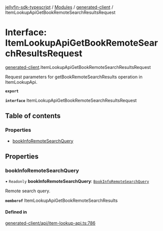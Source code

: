 [jellyfin-sdk-typescript](../README.md) / [Modules](../modules.md) / [generated-client](../modules/generated_client.md) / ItemLookupApiGetBookRemoteSearchResultsRequest

# Interface: ItemLookupApiGetBookRemoteSearchResultsRequest

[generated-client](../modules/generated_client.md).ItemLookupApiGetBookRemoteSearchResultsRequest

Request parameters for getBookRemoteSearchResults operation in ItemLookupApi.

**`export`**

**`interface`** ItemLookupApiGetBookRemoteSearchResultsRequest

## Table of contents

### Properties

- [bookInfoRemoteSearchQuery](generated_client.ItemLookupApiGetBookRemoteSearchResultsRequest.md#bookinforemotesearchquery)

## Properties

### bookInfoRemoteSearchQuery

• `Readonly` **bookInfoRemoteSearchQuery**: [`BookInfoRemoteSearchQuery`](generated_client.BookInfoRemoteSearchQuery.md)

Remote search query.

**`memberof`** ItemLookupApiGetBookRemoteSearchResults

#### Defined in

[generated-client/api/item-lookup-api.ts:786](https://github.com/thornbill/jellyfin-sdk-typescript/blob/350a9a5/src/generated-client/api/item-lookup-api.ts#L786)
